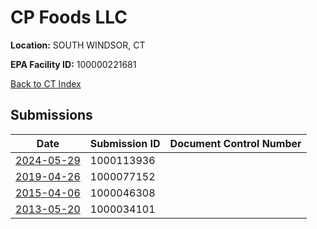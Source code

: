 # CP Foods LLC

**Location:** SOUTH WINDSOR, CT

**EPA Facility ID:** 100000221681

[Back to CT Index](../../index.md)

## Submissions

| Date | Submission ID | Document Control Number |
|------|--------------|-------------------------|
| [2024-05-29](submissions/1000113936.md) | 1000113936 |  |
| [2019-04-26](submissions/1000077152.md) | 1000077152 |  |
| [2015-04-06](submissions/1000046308.md) | 1000046308 |  |
| [2013-05-20](submissions/1000034101.md) | 1000034101 |  |
